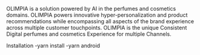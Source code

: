 OLIMPIA is a solution powered by AI in the perfumes and cosmetics domains. OLIMPIA powers innovative hyper-personalization and product recommendations while encompassing all aspects of the brand experience across multiple customer touchpoints.
OLIMPIA is the unique Consistent Digital perfumes and cosmetics Experience for multiple Channels.

Installation
  -yarn install
  -yarn android

